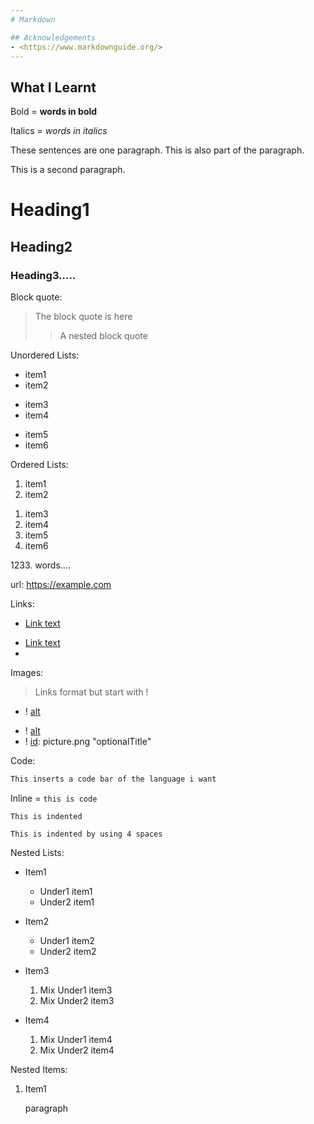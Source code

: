 ```yaml
---
# Markdown

## Acknowledgements
- <https://www.markdownguide.org/>
---
```


## What I Learnt

Bold = **words in bold**

Italics = _words in italics_

These sentences are one paragraph.
This is also part of the paragraph.

This is a second paragraph.

# Heading1
## Heading2
### Heading3.....

Block quote:
> The block quote is here
>
>> A nested block quote

Unordered Lists:
* item1
* item2
+ item3
+ item4
- item5
- item6

Ordered Lists:
1) item1
2) item2
1. item3
2. item4
1. item5
1. item6

1233\. words....

url: <https://example.com>

Links:
- [Link text](inlineLink.com)
+ [Link text][id]
+ [id]: exampleLink.com "optionalTitle"

Images:
> Links format but start with !
- ! [alt](picture.png)
+ ! [alt][id]
+ ! [id]: picture.png "optionalTitle"

Code:

```python
This inserts a code bar of the language i want
```

Inline = `this is code`

```
This is indented
```

    This is indented by using 4 spaces

Nested Lists:

- Item1
  - Under1 item1
  - Under2 item1

- Item2
  - Under1 item2
  - Under2 item2

- Item3
  1) Mix Under1 item3
  1) Mix Under2 item3

- Item4
  1) Mix Under1 item4
  1) Mix Under2 item4

Nested Items:

1) Item1

   paragraph
